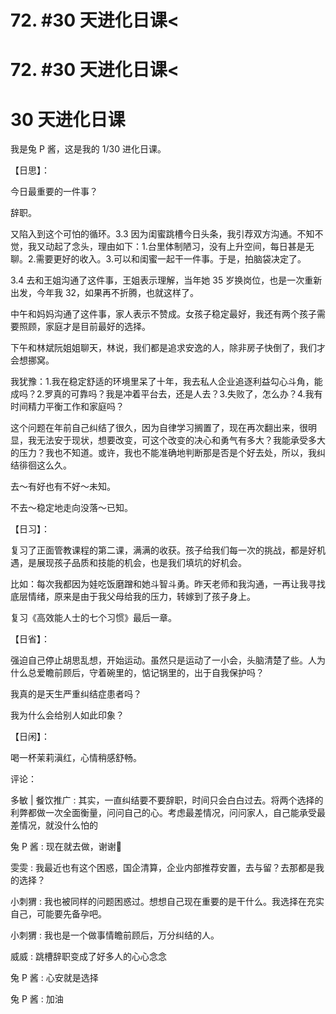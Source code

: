 # 72\. #30 天进化日课<

# 72\. #30 天进化日课<

# 30 天进化日课

我是兔 P 酱，这是我的 1/30 进化日课。

【日思】：

今日最重要的一件事？

辞职。

又陷入到这个可怕的循环。3.3 因为闺蜜跳槽今日头条，我引荐双方沟通。不知不觉，我又动起了念头，理由如下：1.台里体制陋习，没有上升空间，每日甚是无聊。2.需要更好的收入。3.可以和闺蜜一起干一件事。于是，拍脑袋决定了。

3.4 去和王姐沟通了这件事，王姐表示理解，当年她 35 岁换岗位，也是一次重新出发，今年我 32，如果再不折腾，也就这样了。

中午和妈妈沟通了这件事，家人表示不赞成。女孩子稳定最好，我还有两个孩子需要照顾，家庭才是目前最好的选择。

下午和林斌阮姐姐聊天，林说，我们都是追求安逸的人，除非房子快倒了，我们才会想挪窝。

我犹豫：1.我在稳定舒适的环境里呆了十年，我去私人企业追逐利益勾心斗角，能成吗？2.罗真的可靠吗？我是冲着平台去，还是人去？3.失败了，怎么办？4.我有时间精力平衡工作和家庭吗？

这个问题在年前自己纠结了很久，因为自律学习搁置了，现在再次翻出来，很明显，我无法安于现状，想要改变，可这个改变的决心和勇气有多大？我能承受多大的压力？我也不知道。或许，我也不能准确地判断那是否是个好去处，所以，我纠结徘徊这么久。

去～有好也有不好～未知。

不去～稳定地走向没落～已知。

【日习】：

复习了正面管教课程的第二课，满满的收获。孩子给我们每一次的挑战，都是好机遇，是展现孩子品质和技能的机会，也是我们填坑的好机会。

比如：每次我都因为娃吃饭磨蹭和她斗智斗勇。昨天老师和我沟通，一再让我寻找底层情绪，原来是由于我父母给我的压力，转嫁到了孩子身上。

复习《高效能人士的七个习惯》最后一章。

【日省】：

强迫自己停止胡思乱想，开始运动。虽然只是运动了一小会，头脑清楚了些。人为什么总爱瞻前顾后，守着碗里的，惦记锅里的，出于自我保护吗？

我真的是天生严重纠结症患者吗？

我为什么会给别人如此印象？

【日闲】：

喝一杯茉莉滇红，心情稍感舒畅。

评论：

多敏 | 餐饮推广 : 其实，一直纠结要不要辞职，时间只会白白过去。将两个选择的利弊都做一次全面衡量，问问自己的心。考虑最差情况，问问家人，自己能承受最差情况，就没什么怕的

兔 P 酱 : 现在就去做，谢谢🤝

雯雯 : 我最近也有这个困惑，国企清算，企业内部推荐安置，去与留？去那都是我的选择？

小刺猬 : 我也被同样的问题困惑过。想想自己现在重要的是干什么。我选择在充实自己，可能要先备孕吧。

小刺猬 : 我也是一个做事情瞻前顾后，万分纠结的人。

威威 : 跳槽辞职变成了好多人的心心念念

兔 P 酱 : 心安就是选择

兔 P 酱 : 加油